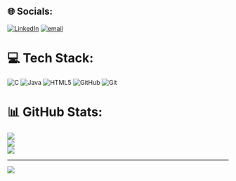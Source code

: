 
## 🌐 Socials:
[![LinkedIn](https://img.shields.io/badge/LinkedIn-%230077B5.svg?logo=linkedin&logoColor=white)](https://linkedin.com/in/https://www.linkedin.com/in/ankan-sen-2725b9325) [![email](https://img.shields.io/badge/Email-D14836?logo=gmail&logoColor=white)](mailto:ankansen703@gmail.com) 

# 💻 Tech Stack:
![C](https://img.shields.io/badge/c-%2300599C.svg?style=for-the-badge&logo=c&logoColor=white) ![Java](https://img.shields.io/badge/java-%23ED8B00.svg?style=for-the-badge&logo=openjdk&logoColor=white) ![HTML5](https://img.shields.io/badge/html5-%23E34F26.svg?style=for-the-badge&logo=html5&logoColor=white) ![GitHub](https://img.shields.io/badge/github-%23121011.svg?style=for-the-badge&logo=github&logoColor=white) ![Git](https://img.shields.io/badge/git-%23F05033.svg?style=for-the-badge&logo=git&logoColor=white)
# 📊 GitHub Stats:
![](https://github-readme-stats.vercel.app/api?username=AnkanXcoder&theme=dark&hide_border=false&include_all_commits=false&count_private=false)<br/>
![](https://github-readme-streak-stats.herokuapp.com/?user=AnkanXcoder&theme=dark&hide_border=false)<br/>
![](https://github-readme-stats.vercel.app/api/top-langs/?username=AnkanXcoder&theme=dark&hide_border=false&include_all_commits=false&count_private=false&layout=compact)

---
[![](https://visitcount.itsvg.in/api?id=AnkanXcoder&icon=0&color=0)](https://visitcount.itsvg.in)

<!-- Proudly created with GPRM ( https://gprm.itsvg.in ) -->
